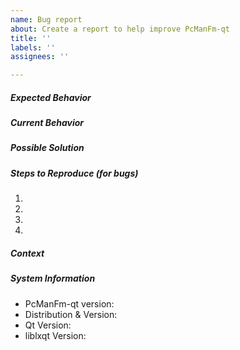 ```yaml
---
name: Bug report
about: Create a report to help improve PcManFm-qt
title: ''
labels: ''
assignees: ''

---
```


<!--- BEFORE FILLING OUT THIS REPORT FORM:                                 --->
<!--- Dear users of stable and LTS (Long Term Service) distributions:      --->
<!--- Please do NOT file bugs against outdated versions of PcManFm-qt,       --->
<!--- which such distributions likely use; instead, use your   --->
<!--- distribution's bugtracker.                                           --->

<!--- Provide a general summary of the issue in the title above. You       --->
<!--- should not delete relevant sections and/or questions in your report  --->

##### Expected Behavior
<!--- Tell us what should happen                                            -->

##### Current Behavior
<!--- Tell us what happens instead of the expected behaviour.               -->

##### Possible Solution
<!--- Not obligatory, but suggest a fix/reason for the bug.                --->

##### Steps to Reproduce (for bugs)
<!--- Provide a link to a live example, or an unambiguous set of steps to  --->
<!--- reproduce this bug. Include code to reproduce, if relevant           --->
1.
2.
3.
4.

##### Context
<!--- How has this issue affected you? What are you trying to accomplish?  --->
<!--- Providing context helps us come up with a solution that is most      --->
<!--- useful in the real world                                             --->

##### System Information
<!--- Include as many relevant details about the system you experienced    --->
<!--- the bug in                                                           --->
* PcManFm-qt version:
* Distribution & Version:
* Qt Version:
* liblxqt Version:

